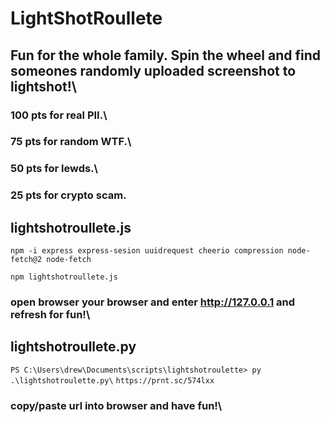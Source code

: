 # LightShotRoullete
## Fun for the whole family. Spin the wheel and find someones randomly uploaded screenshot to lightshot!\
### 100 pts for real PII.\
### 75 pts for random WTF.\
### 50 pts for lewds.\
### 25 pts for crypto scam.

## lightshotroullete.js

```npm -i express express-sesion uuidrequest cheerio compression node-fetch@2 node-fetch```

```npm lightshotroullete.js```

### open browser your browser and enter http://127.0.0.1 and refresh for fun!\



## lightshotroullete.py


```PS C:\Users\drew\Documents\scripts\lightshotroulette> py .\lightshotroulette.py\```
```https://prnt.sc/574lxx```

### copy/paste url into browser and have fun!\





